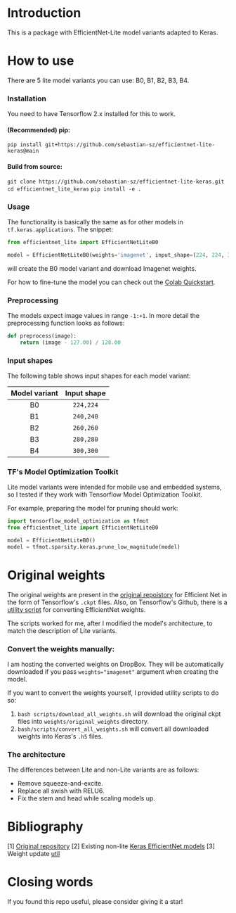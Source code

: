 # Introduction
This is a package with EfficientNet-Lite model variants adapted to Keras.

# How to use
There are 5 lite model variants you can use: B0, B1, B2, B3, B4.

### Installation
You need to have Tensorflow 2.x installed for this to work.

#### (Recommended) pip:
`pip install git+https://github.com/sebastian-sz/efficientnet-lite-keras@main`

#### Build from source:
`git clone https://github.com/sebastian-sz/efficientnet-lite-keras.git`
`cd efficientnet_lite_keras`
`pip install -e .`

### Usage


The functionality is basically the same as for other models in
`tf.keras.applications`. The snippet:
```python
from efficientnet_lite import EfficientNetLiteB0

model = EfficientNetLiteB0(weights='imagenet', input_shape=(224, 224, 3))
```

will create the B0 model variant and download Imagenet weights.

For how to fine-tune the model you can check out the [Colab Quickstart](https://colab.research.google.com/drive/1d_TJGYt68SBmCDnrNEGOz8XKbKNm_7tY?usp=sharing).

### Preprocessing
The models expect image values in range `-1:+1`. In more detail the preprocessing
function looks as follows:
```python
def preprocess(image):
    return (image - 127.00) / 128.00
```

### Input shapes
The following table shows input shapes for each model variant:

| Model variant | Input shape |
|:-------------:|:-----------:|
|       B0      | `224,224`  |
|       B1      | `240,240`  |
|       B2      | `260,260`   |
|       B3      | `280,280`   |
|       B4      | `300,300`   |

### TF's Model Optimization Toolkit
Lite model variants were intended for mobile use and embedded systems, so I tested if
they work with Tensorflow Model Optimization Toolkit.

For example, preparing the model for pruning should work:
```python
import tensorflow_model_optimization as tfmot
from efficientnet_lite import EfficientNetLiteB0

model = EfficientNetLiteB0()
model = tfmot.sparsity.keras.prune_low_magnitude(model)
```

# Original weights
The original weights are present in the
[original repoistory](https://github.com/tensorflow/tpu/blob/master/models/official/efficientnet/lite/)
for Efficient Net in the form of Tensorflow's `.ckpt` files. Also, on Tensorflow's
Github, there is a [utility script](https://github.com/tensorflow/tensorflow/blob/master/tensorflow/python/keras/applications/efficientnet_weight_update_util.py)
for converting EfficientNet weights.

The scripts worked for me, after I modified the model's architecture, to match the
description of Lite variants.

### Convert the weights manually:
I am hosting the converted weights on DropBox. They will be automatically downloaded
if you pass `weights="imagenet"` argument when creating the model.

If you want to convert the weights
yourself, I provided utility scripts to do so:

   1. `bash scripts/download_all_weights.sh` will download the original ckpt files into
`weights/original_weights` directory.
   2. `bash/scripts/convert_all_weights.sh` will convert all downloaded weights into
      Keras's `.h5` files.

### The architecture
The differences between Lite and non-Lite variants are as follows:
* Remove squeeze-and-excite.
* Replace all swish with RELU6.
* Fix the stem and head while scaling models up.

# Bibliography
[1] [Original repository](https://github.com/tensorflow/tpu/tree/master/models/official/efficientnet/lite)
[2] Existing non-lite [Keras EfficientNet models](https://github.com/tensorflow/tensorflow/blob/master/tensorflow/python/keras/applications/efficientnet.py)
[3] Weight update [util](https://github.com/tensorflow/tensorflow/blob/master/tensorflow/python/keras/applications/efficientnet_weight_update_util.py)

# Closing words
If you found this repo useful, please consider giving it a star!
